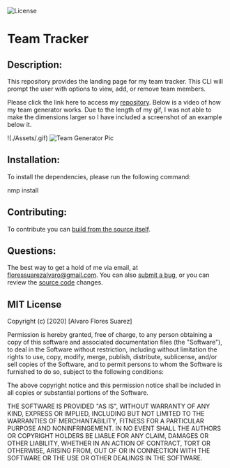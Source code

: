 ![License](https://img.shields.io/badge/License-MIT-green.svg)

# Team Tracker

## Description:
This repository provides the landing page for my team tracker. This CLI will prompt the user with options to view, add, or remove team members. 

Please click the link here to access my [repository](https://github.com/floressuarezalvaro/employee_tracker). Below is a video of how my team generator works. Due to the length of my gif, I was not able to make the dimensions larger so I have included a screenshot of an example below it. 

!(./Assets/.gif)
![Team Generator Pic](./Assets/.png)

## Installation:
To install the dependencies, please run the following command:

nmp install

## Contributing:
To contribute you can [build from the source itself](https://github.com/floressuarezalvaro/employee_tracker/wiki).

## Questions:
The best way to get a hold of me via email, at floressuarezalvaro@gmail.com. You can also [submit a bug](https://github.com/floressuarezalvaro/employee_tracker/issues), or you can review the [source code](https://github.com/floressuarezalvaro/employee_tracker/pulls) changes. 

## MIT License

Copyright (c) [2020] [Alvaro Flores Suarez]

Permission is hereby granted, free of charge, to any person obtaining a copy
of this software and associated documentation files (the "Software"), to deal
in the Software without restriction, including without limitation the rights
to use, copy, modify, merge, publish, distribute, sublicense, and/or sell
copies of the Software, and to permit persons to whom the Software is
furnished to do so, subject to the following conditions:

The above copyright notice and this permission notice shall be included in all
copies or substantial portions of the Software.

THE SOFTWARE IS PROVIDED "AS IS", WITHOUT WARRANTY OF ANY KIND, EXPRESS OR
IMPLIED, INCLUDING BUT NOT LIMITED TO THE WARRANTIES OF MERCHANTABILITY,
FITNESS FOR A PARTICULAR PURPOSE AND NONINFRINGEMENT. IN NO EVENT SHALL THE
AUTHORS OR COPYRIGHT HOLDERS BE LIABLE FOR ANY CLAIM, DAMAGES OR OTHER
LIABILITY, WHETHER IN AN ACTION OF CONTRACT, TORT OR OTHERWISE, ARISING FROM,
OUT OF OR IN CONNECTION WITH THE SOFTWARE OR THE USE OR OTHER DEALINGS IN THE
SOFTWARE.